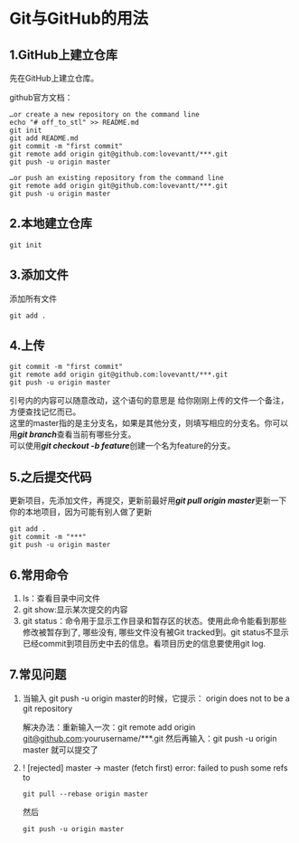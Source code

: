 # Git与GitHub的用法

## 1.GitHub上建立仓库

先在GitHub上建立仓库。

github官方文档：

```git
…or create a new repository on the command line
echo "# off_to_stl" >> README.md
git init
git add README.md
git commit -m "first commit"
git remote add origin git@github.com:lovevantt/***.git
git push -u origin master

…or push an existing repository from the command line
git remote add origin git@github.com:lovevantt/***.git
git push -u origin master
```

## 2.本地建立仓库

```git
git init
```

## 3.添加文件

添加所有文件

```git
git add .
```

## 4.上传

```git
git commit -m "first commit"
git remote add origin git@github.com:lovevantt/***.git
git push -u origin master
```

引号内的内容可以随意改动，这个语句的意思是 给你刚刚上传的文件一个备注，方便查找记忆而已。  
这里的master指的是主分支名，如果是其他分支，则填写相应的分支名。你可以用***git branch***查看当前有哪些分支。  
可以使用***git checkout -b feature***创建一个名为feature的分支。

## 5.之后提交代码

更新项目，先添加文件，再提交，更新前最好用***git pull origin master***更新一下你的本地项目，因为可能有别人做了更新

```git
git add .
git commit -m "***"
git push -u origin master
```

## 6.常用命令

1. ls：查看目录中问文件
2. git show:显示某次提交的内容
3. git status：命令用于显示工作目录和暂存区的状态。使用此命令能看到那些修改被暂存到了, 哪些没有, 哪些文件没有被Git tracked到。git status不显示已经commit到项目历史中去的信息。看项目历史的信息要使用git log.

## 7.常见问题

1. 当输入 git push -u origin master的时候，它提示：
origin does not to be a git repository

    解决办法：重新输入一次：git remote add origin git@github.com:yourusername/***.git
然后再输入：git push -u origin master 就可以提交了

2. ! [rejected] master -> master (fetch first) error: failed to push some refs to

    ```git
    git pull --rebase origin master
    ```

    然后

    ```git
    git push -u origin master
    ```
